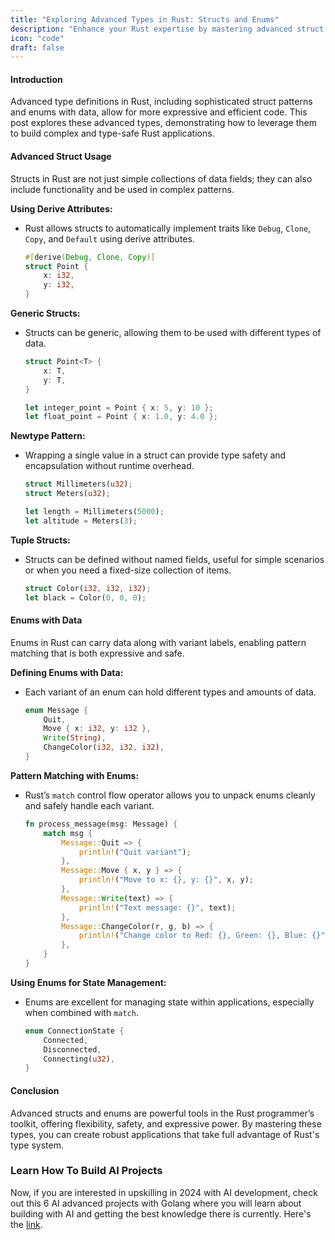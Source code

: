 ```yaml
---
title: "Exploring Advanced Types in Rust: Structs and Enums"
description: "Enhance your Rust expertise by mastering advanced struct usage and exploring enums with data. This detailed guide provides an in-depth look at sophisticated patterns and techniques for struct and enum definitions, offering practical coding examples and best practices to maximize code efficiency and maintainability."
icon: "code"
draft: false
---
```


#### Introduction

Advanced type definitions in Rust, including sophisticated struct patterns and enums with data, allow for more expressive and efficient code. This post explores these advanced types, demonstrating how to leverage them to build complex and type-safe Rust applications.

#### Advanced Struct Usage

Structs in Rust are not just simple collections of data fields; they can also include functionality and be used in complex patterns.

**Using Derive Attributes:**

- Rust allows structs to automatically implement traits like `Debug`, `Clone`, `Copy`, and `Default` using derive attributes.
  ```rust
  #[derive(Debug, Clone, Copy)]
  struct Point {
      x: i32,
      y: i32,
  }
  ```

**Generic Structs:**

- Structs can be generic, allowing them to be used with different types of data.

  ```rust
  struct Point<T> {
      x: T,
      y: T,
  }

  let integer_point = Point { x: 5, y: 10 };
  let float_point = Point { x: 1.0, y: 4.0 };
  ```

**Newtype Pattern:**

- Wrapping a single value in a struct can provide type safety and encapsulation without runtime overhead.

  ```rust
  struct Millimeters(u32);
  struct Meters(u32);

  let length = Millimeters(5000);
  let altitude = Meters(3);
  ```

**Tuple Structs:**

- Structs can be defined without named fields, useful for simple scenarios or when you need a fixed-size collection of items.
  ```rust
  struct Color(i32, i32, i32);
  let black = Color(0, 0, 0);
  ```

#### Enums with Data

Enums in Rust can carry data along with variant labels, enabling pattern matching that is both expressive and safe.

**Defining Enums with Data:**

- Each variant of an enum can hold different types and amounts of data.
  ```rust
  enum Message {
      Quit,
      Move { x: i32, y: i32 },
      Write(String),
      ChangeColor(i32, i32, i32),
  }
  ```

**Pattern Matching with Enums:**

- Rust’s `match` control flow operator allows you to unpack enums cleanly and safely handle each variant.
  ```rust
  fn process_message(msg: Message) {
      match msg {
          Message::Quit => {
              println!("Quit variant");
          },
          Message::Move { x, y } => {
              println!("Move to x: {}, y: {}", x, y);
          },
          Message::Write(text) => {
              println!("Text message: {}", text);
          },
          Message::ChangeColor(r, g, b) => {
              println!("Change color to Red: {}, Green: {}, Blue: {}", r, g, b);
          },
      }
  }
  ```

**Using Enums for State Management:**

- Enums are excellent for managing state within applications, especially when combined with `match`.
  ```rust
  enum ConnectionState {
      Connected,
      Disconnected,
      Connecting(u32),
  }
  ```

#### Conclusion

Advanced structs and enums are powerful tools in the Rust programmer’s toolkit, offering flexibility, safety, and expressive power. By mastering these types, you can create robust applications that take full advantage of Rust's type system.

### Learn How To Build AI Projects

Now, if you are interested in upskilling in 2024 with AI development, check out this 6 AI advanced projects with Golang where you will learn about building with AI and getting the best knowledge there is currently. Here's the [link](https://akhilsharmatech.gumroad.com/l/zgxqq).
